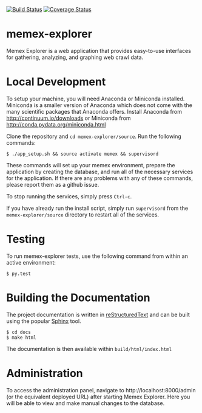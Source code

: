 [![Build Status](https://travis-ci.org/memex-explorer/memex-explorer.svg?branch=master)](https://travis-ci.org/memex-explorer/memex-explorer)
[![Coverage Status](https://coveralls.io/repos/ContinuumIO/memex-explorer/badge.svg?branch=memex-django)](https://coveralls.io/r/ContinuumIO/memex-explorer?branch=memex-django)

# memex-explorer

Memex Explorer is a web application that provides easy-to-use interfaces for gathering, analyzing, and graphing web crawl data.

# Local Development
To setup your machine, you will need Anaconda or Miniconda installed. Miniconda is a smaller version of Anaconda which does not come with the many scientific packages that Anaconda offers. Install Anaconda from http://continuum.io/downloads or Miniconda from http://conda.pydata.org/miniconda.html

Clone the repository and `cd memex-explorer/source`. Run the following commands:
```
$ ./app_setup.sh && source activate memex && supervisord
```
These commands will set up your memex environment, prepare the application by creating the database, and run all of the necessary services for the application. If there are any problems with any of these commands, please report them as a github issue.


To stop running the services, simply press `Ctrl-c`.

If you have already run the install script, simply run `supervisord` from the `memex-explorer/source` directory to restart all of the services.

<!---
The current recommended method for developing Memex Explorer locally is to run it in a [Vagrant](https://www.vagrantup.com/) environment using [VirtualBox](http://docs.vagrantup.com/v2/virtualbox).  After you have installed Vagrant and VirtualBox, run the following commands.

```
$ git clone https://github.com/memex-explorer/memex-explorer
$ cd memex-explorer
$ vagrant up
```

The installation process for the virtual machine can take about an hour, depending on the speed of your Internet connection, as it builds and provisions the Memex Explorer system.  Once it is running, you should receive a message stating that Memex Explorer is running locally on port 8000, which you will then be able to access from your web browser.

# Deploying

The current method for deploying to the web is to deploy to ec2 by running a
fabric script with a few environment variables set.

$ git clone https://github.com/memex-explorer/memex-explorer
$ cd memex-explorer/deploy
$ conda env create --file deploy_environment.yml
$ source activate memex_deploy
$ cp deploy_ec2.sh nocommit.sh

Now edit the file nocommit.sh. It will contain three environment variables
which you must set and which you must not commit to the public repository.

    AWS_KEY_ID: The key id for your aws account

    AWS SECRET: The key secret for your aws account

    HTPASSWD_PATH: The HTTP login password path. This file should have been
    given to you.  Place it at a location not tracked by git and enter the absolute
    path to this location in the value of this variable.

Additionally, you can choose to deploy a different git branch than the production branch.

Once you have set these variables, you can start a new instance with `source nocommit.sh`, which
will create an ec2 instance, place a login key for it in memex-explorer/deploy/keys and run the deploy script on the new instance.

The login key for the new instance will be given three names:

    One based on the IP address of the new server.

    One based on the creation time of the new server.

    latest.pem, a convenience to logging in to the most-recently-created server.

To connect to a instance given an IP address of 54.167.11.71, log in with the command

    ssh -i keys/ec2-54.167.11.71.pem vagrant@54.167.11.71

After the setup script is done running, you will be able to access the application by entering the IP address into your browser.
-->
# Testing

To run memex-explorer tests, use the following command from within an active environment:
```
$ py.test
```

# Building the Documentation
The project documentation is written in [reStructuredText](http://docutils.sf.net/rst.html) and can be built using the popular [Sphinx](http://sphinx-doc.org/) tool.

```
$ cd docs
$ make html
```

The documentation is then available within `build/html/index.html`

# Administration

To access the administration panel, navigate to http://localhost:8000/admin (or the equivalent deployed URL) after starting Memex Explorer. Here you will be able to view and make manual changes to the database.
